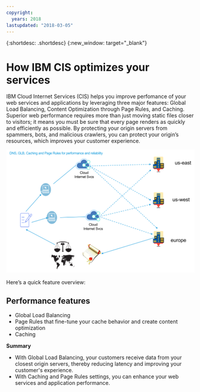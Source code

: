 ```yaml
---
copyright:
  years: 2018
lastupdated: "2018-03-05"
---
```


{:shortdesc: .shortdesc}
{:new_window: target="_blank"}

# How IBM CIS optimizes your services

IBM Cloud Internet Services (CIS) helps you improve perfomance of your web services and applications by leveraging three major features: Global Load Balancing, Content Optimization through Page Rules, and Caching. Superior web performance requires more than just moving static files closer to visitors; it means you must be sure that every page renders as quickly and efficiently as possible. By protecting your origin servers from spammers, bots, and malicious crawlers, you can protect your origin’s resources, which improves your customer experience.

![performance-graphic.png](images/performance-graphic.png)

Here’s a quick feature overview:

## Performance features

 * Global Load Balancing 
 * Page Rules that fine-tune your cache behavior and create content optimization
 * Caching

**Summary**

 * With Global Load Balancing, your customers receive data from your closest origin servers, thereby reducing latency and improving your customer's experience.
 * With Caching and Page Rules settings, you can enhance your web services and application performance.
